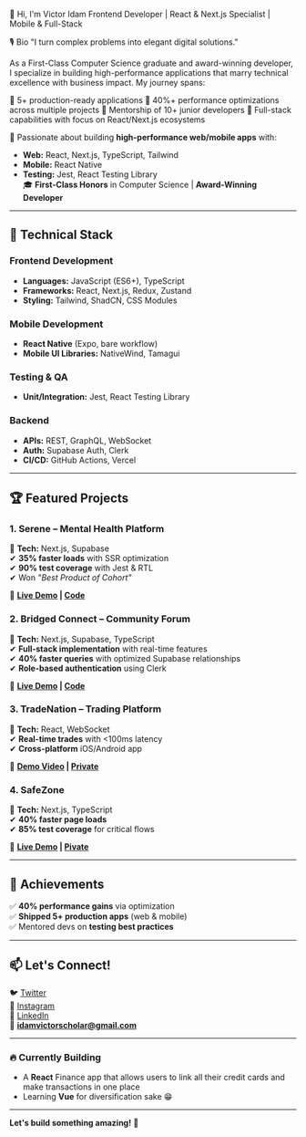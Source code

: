 👋 Hi, I'm Victor Idam
Frontend Developer | React & Next.js Specialist | Mobile & Full-Stack

🎙️ Bio
"I turn complex problems into elegant digital solutions."

As a First-Class Computer Science graduate and award-winning developer, I specialize in building high-performance applications that marry technical excellence with business impact. My journey spans:

🔸 5+ production-ready applications
🔸 40%+ performance optimizations across multiple projects
🔸 Mentorship of 10+ junior developers
🔸 Full-stack capabilities with focus on React/Next.js ecosystems

🚀 Passionate about building **high-performance web/mobile apps** with:  
- **Web:** React, Next.js, TypeScript, Tailwind  
- **Mobile:** React Native  
- **Testing:** Jest, React Testing Library  
🎓 **First-Class Honors** in Computer Science | **Award-Winning Developer**  

---

## 🔧 Technical Stack  

### **Frontend Development**  
- **Languages:** JavaScript (ES6+), TypeScript  
- **Frameworks:** React, Next.js, Redux, Zustand  
- **Styling:** Tailwind, ShadCN, CSS Modules  

### **Mobile Development**  
- **React Native** (Expo, bare workflow)  
- **Mobile UI Libraries:** NativeWind, Tamagui  

### **Testing & QA**  
- **Unit/Integration:** Jest, React Testing Library 

### **Backend**  
- **APIs:** REST, GraphQL, WebSocket  
- **Auth:** Supabase Auth, Clerk  
- **CI/CD:** GitHub Actions, Vercel  

---

## 🏆 Featured Projects  

### 1. **Serene – Mental Health Platform**  
📍 **Tech:** Next.js, Supabase  
✔ **35% faster loads** with SSR optimization  
✔ **90% test coverage** with Jest & RTL  
✔ Won *"Best Product of Cohort"*  

🔗 **[Live Demo](https://serene-ivory.vercel.app/) | [Code](https://github.com/idamvictor/serene)**  

### 2. **Bridged Connect – Community Forum**  
📍 **Tech:** Next.js, Supabase, TypeScript  
✔ **Full-stack implementation** with real-time features  
✔ **40% faster queries** with optimized Supabase relationships  
✔ **Role-based authentication** using Clerk  

🔗 **[Live Demo](https://bridged2.vercel.app/) | [Code](https://github.com/idamvictor/bridged)**  

### 3. **TradeNation – Trading Platform**  
📍 **Tech:** React, WebSocket  
✔ **Real-time trades** with <100ms latency  
✔ **Cross-platform** iOS/Android app  

🔗 **[Demo Video](https://cfds-platform.vercel.app/) | [Private](#)**  

### 4. **SafeZone**  
📍 **Tech:** Next.js, TypeScript  
✔ **40% faster page loads**  
✔ **85% test coverage** for critical flows  

🔗 **[Live Demo](https://www.safezone.ng/) | [Pivate](#)**  

---

## 🌟 Achievements  
✅ **40% performance gains** via optimization  
✅ **Shipped 5+ production apps** (web & mobile)  
✅ Mentored devs on **testing best practices**  

---

## 📫 Let's Connect!  
🐦 [Twitter](https://twitter.com/idam_victor_x1)  
📸 [Instagram](https://instagram.com/idamvictorx1)  
💼 [LinkedIn](https://linkedin.com/in/victor-idam)  
📧 **idamvictorscholar@gmail.com**  

---

### 🔥 **Currently Building**  
- A **React** Finance app that allows users to link all their credit cards and make transactions in one place  
- Learning **Vue** for diversification sake 😁  

---

**Let's build something amazing!** 🚀
